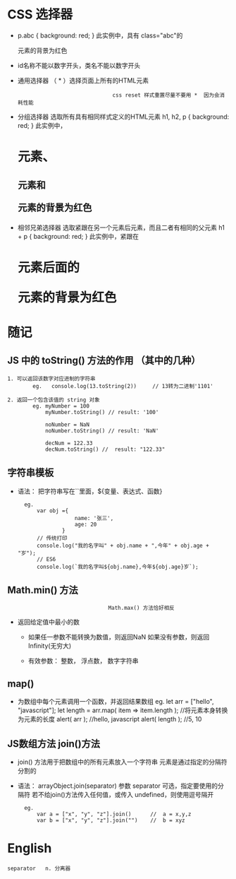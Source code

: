 # CSS 选择器


- p.abc {
    background: red;
  }
    此实例中，具有 class="abc"的<p>元素的背景为红色

- id名称不能以数字开头，类名不能以数字开头

- 通用选择器 （ * ）选择页面上所有的HTML元素     

                                    css reset 样式重置尽量不要用 *  因为会消耗性能

- 分组选择器 选取所有具有相同样式定义的HTML元素
    h1, h2, p {
        background: red;
    }
        此实例中，<h1>元素、<h2>元素和<p>元素的背景为红色

- 相邻兄弟选择器   选取紧跟在另一个元素后元素，而且二者有相同的父元素
    h1 + p {
        background: red;
    }
        此实例中，紧跟在<h1>元素后面的<p>元素的背景为红色




# 随记

## JS 中的 toString() 方法的作用   （其中的几种）

    1. 可以返回该数字对应进制的字符串
            eg.   console.log(13.toString(2))     // 13转为二进制'1101'

    2. 返回一个包含该值的 string 对象
            eg. myNumber = 100
                myNumber.toString() // result: '100'

                noNumber = NaN
                noNumber.toString() // result: 'NaN'

                decNum = 122.33
                decNum.toString() //  result: "122.33"

## 字符串模板

- 语法：
        把字符串写在``里面，${变量、表达式、函数}

        eg.
            var obj ={ 
                        name: '张三',
                        age: 20       
                    }
            // 传统打印
            console.log("我的名字叫" + obj.name + ",今年" + obj.age + "岁");
            // ES6
            console.log(`我的名字叫${obj.name},今年${obj.age}岁`);

## Math.min() 方法       
                                    Math.max() 方法恰好相反
- 返回给定值中最小的数

    - 如果任一参数不能转换为数值，则返回NaN
      如果没有参数，则返回Infinity(无穷大)

    - 有效参数：  整数， 浮点数， 数字字符串

## map()

- 为数组中每个元素调用一个函数，并返回结果数组
    eg. 
            let arr = ["hello", "javascript"];
            let length = arr.map( item => item.length );        //将元素本身转换为元素的长度
            alert( arr );       //hello, javascript
            alert( length );        //5, 10

## JS数组方法   join()方法

- join() 方法用于把数组中的所有元素放入一个字符串
    元素是通过指定的分隔符分割的

- 语法： 
        arrayObject.join(separator)
            参数 separator 可选，指定要使用的分隔符
                若不给join()方法传入任何值，或传入 undefined，则使用逗号隔开

        eg.  
            var a = ["x", "y", "z"].join()      //  a = x,y,z
            var b = ["x", "y", "z"].join("")    //  b = xyz




# English
    
    separator   n. 分离器


